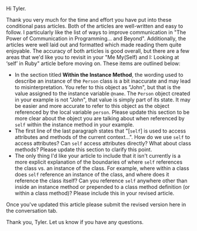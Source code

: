 Hi Tyler. 

Thank you very much for the time and effort you have put into these conditional pass articles. Both of the articles are well-written and easy to follow. I particularly like the list of ways to improve communication in "The Power of Communication in Programming… and Beyond". Additionally, the articles were well laid out and formatted which made reading them quite enjoyable. The accuracy of both articles is good overall, but there are a few areas that we'd like you to revisit in your "Me My(Self) and I: Looking at ‘self’ in Ruby" article before moving on. These items are outlined below:

- In the section titled **Within the Instance Method**, the wording used to describe an instance of the `Person` class is a bit inaccurate and may lead to misinterpretation. You refer to this object as "John", but that is the value assigned to the instance variable `@name`. The `Person` object created in your example is not "John", that value is simply part of its state. It may be easier and more accurate to refer to this object as the object referenced by the local variable `person`. Please update this section to be more clear about the object you are talking about when referenced by `self` within the instance method in your example.
- The first line of the last paragraph states that "[`self`] is used to access attributes and methods of the current context...". How do we use `self` to access attributes? Can `self` access attributes directly? What about class methods? Please update this section to clarify this point.
- The only thing I'd like your article to include that it isn't currently is a more explicit explanation of the boundaries of where `self` references the class vs. an instance of the class. For example, where within a class does `self` reference an instance of the class, and where does it reference the class itself? Can you reference `self` anywhere other than inside an instance method or prepended to a class method definition (or within a class method)? Please include this in your revised article.

Once you've updated this article please submit the revised version here in the conversation tab.

Thank you, Tyler.  Let us know if you have any questions.
